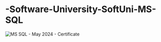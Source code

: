 # -Software-University-SoftUni-MS-SQL
![MS SQL - May 2024 - Certificate](https://github.com/Stoyan94/-Software-University-SoftUnI-MS-SQL/assets/122618231/1df9be63-2e3d-4ff2-b712-e36311767f01)
